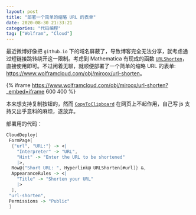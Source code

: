```yaml
---
layout: post
title: "部署一个简单的缩略 URL 的表单"
date: 2020-08-30 21:33:21
categories: "代码编程"
tag: ["Wolfram", "Cloud"]
---
```


最近微博好像把 `github.io` 下的域名屏蔽了，导致博客完全无法分享，就考虑通过短链接跳转绕开这一限制。考虑到 Mathematica 有现成的函数 [`URLShorten`](http://reference.wolfram.com/language/ref/URLShorten.html)，直接使用即可。不过闲着无聊，就顺便部署了一个简单的缩略 URL 的表单: <https://www.wolframcloud.com/obj/miroox/url-shorten>。

<!--more-->

{% iframe https://www.wolframcloud.com/obj/miroox/url-shorten?_embed=iframe 600 400 %}

本来想支持复制按钮的，然而 [`CopyToClipboard`](http://reference.wolfram.com/language/ref/CopyToClipboard.html) 在网页上不起作用，自己写 js 支持又出乎意料的麻烦，遂放弃。

部署用的代码：

```mathematica
CloudDeploy[
 FormPage[
  {"url", "URL:"} -> <|
    "Interpreter" -> "URL",
    "Hint" -> "Enter the URL to be shortened"
    |>,
  Row@{"Short URL: ", Hyperlink@ URLShorten[#url]} &,
  AppearanceRules -> <|
    "Title" -> "Shorten your URL"
    |>
  ],
 "url-shorten",
 Permissions -> "Public"
 ]
```
